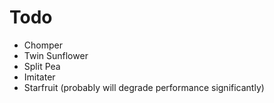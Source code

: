 # Todo

- Chomper
- Twin Sunflower
- Split Pea
- Imitater
- Starfruit (probably will degrade performance significantly)
